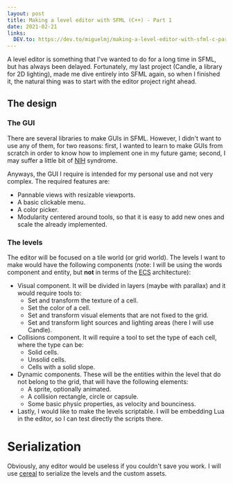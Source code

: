 ```yaml
---
layout: post
title: Making a level editor with SFML (C++) - Part 1
date: 2021-02-21
links:
  DEV.to: https://dev.to/miguelmj/making-a-level-editor-with-sfml-c-part-1-2mm0
---
```


A level editor is something that I've wanted to do for a long time in SFML, but has always been delayed. Fortunately, my last project (Candle, a library for 2D lighting), made me dive entirely into SFML again, so when I finished it, the natural thing was to start with the editor project right ahead.

## The design

### The GUI

There are several libraries to make GUIs in SFML. However, I didn't want to use any of them, for two reasons: first, I wanted to learn to make GUIs from scratch in order to know how to implement one in my future game; second, I may suffer a little bit of [NIH](https://en.wikipedia.org/wiki/Not_invented_here) syndrome.

Anyways, the GUI I require is intended for my personal use and not very complex. The required features are:

- Pannable views with resizable viewports.
- A basic clickable menu.
- A color picker.
- Modularity centered around tools, so that it is easy to add new ones and scale the already implemented.

### The levels

The editor will be focused on a tile world (or grid world). The levels I want to make would have the following components (note: I will be using the words component and entity, but **not** in terms of the [ECS](https://en.wikipedia.org/wiki/Entity_component_system) architecture):
- Visual component. It will be divided in layers (maybe with parallax) and it would require tools to:
  - Set and transform the texture of a cell.
  - Set the color of a cell.
  - Set and transform visual elements that are not fixed to the grid.
  - Set and transform light sources and lighting areas (here I will use Candle).
- Collisions component. It will require a tool to set the type of each cell, where the type can be:
  - Solid cells.
  - Unsolid cells.
  - Cells with a solid slope.
- Dynamic components. These will be the entities within the level that do not belong to the grid, that will have the following elements:
  - A sprite, optionally animated.
  - A collision rectangle, circle or capsule.
  - Some basic physic properties, as velocity and bounciness.
- Lastly, I would like to make the levels scriptable. I will be embedding Lua in the editor, so I can test directly the scripts there.

# Serialization

Obviously, any editor would be useless if you couldn't save you work. I will use [cereal](https://uscilab.github.io/cereal/index.html) to serialize the levels and the custom assets.
